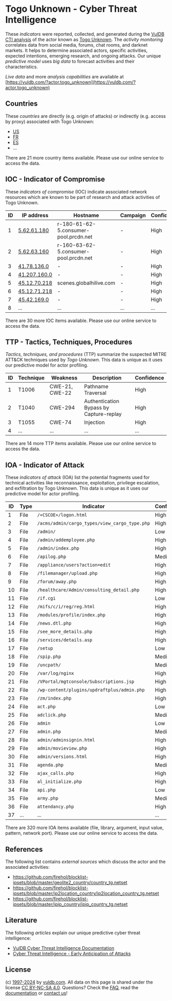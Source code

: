 # Togo Unknown - Cyber Threat Intelligence

These _indicators_ were reported, collected, and generated during the [VulDB CTI analysis](https://vuldb.com/?kb.cti) of the actor known as [Togo Unknown](https://vuldb.com/?actor.togo_unknown). The _activity monitoring_ correlates data from social media, forums, chat rooms, and darknet markets. It helps to determine associated actors, specific activities, expected intentions, emerging research, and ongoing attacks. Our unique _predictive model_ uses _big data_ to forecast activities and their characteristics.

_Live data_ and more _analysis capabilities_ are available at [https://vuldb.com/?actor.togo_unknown](https://vuldb.com/?actor.togo_unknown)

## Countries

These _countries_ are directly (e.g. origin of attacks) or indirectly (e.g. access by proxy) associated with Togo Unknown:

* [US](https://vuldb.com/?country.us)
* [FR](https://vuldb.com/?country.fr)
* [ES](https://vuldb.com/?country.es)
* ...

There are 21 more country items available. Please use our online service to access the data.

## IOC - Indicator of Compromise

These _indicators of compromise_ (IOC) indicate associated network resources which are known to be part of research and attack activities of Togo Unknown.

ID | IP address | Hostname | Campaign | Confidence
-- | ---------- | -------- | -------- | ----------
1 | [5.62.61.180](https://vuldb.com/?ip.5.62.61.180) | r-180-61-62-5.consumer-pool.prcdn.net | - | High
2 | [5.62.63.160](https://vuldb.com/?ip.5.62.63.160) | r-160-63-62-5.consumer-pool.prcdn.net | - | High
3 | [41.78.136.0](https://vuldb.com/?ip.41.78.136.0) | - | - | High
4 | [41.207.160.0](https://vuldb.com/?ip.41.207.160.0) | - | - | High
5 | [45.12.70.218](https://vuldb.com/?ip.45.12.70.218) | scenes.globalhilive.com | - | High
6 | [45.12.71.218](https://vuldb.com/?ip.45.12.71.218) | - | - | High
7 | [45.42.169.0](https://vuldb.com/?ip.45.42.169.0) | - | - | High
8 | ... | ... | ... | ...

There are 30 more IOC items available. Please use our online service to access the data.

## TTP - Tactics, Techniques, Procedures

_Tactics, techniques, and procedures_ (TTP) summarize the suspected MITRE ATT&CK techniques used by _Togo Unknown_. This data is unique as it uses our predictive model for actor profiling.

ID | Technique | Weakness | Description | Confidence
-- | --------- | -------- | ----------- | ----------
1 | T1006 | CWE-21, CWE-22 | Pathname Traversal | High
2 | T1040 | CWE-294 | Authentication Bypass by Capture-replay | High
3 | T1055 | CWE-74 | Injection | High
4 | ... | ... | ... | ...

There are 14 more TTP items available. Please use our online service to access the data.

## IOA - Indicator of Attack

These _indicators of attack_ (IOA) list the potential fragments used for technical activities like reconnaissance, exploitation, privilege escalation, and exfiltration by Togo Unknown. This data is unique as it uses our predictive model for actor profiling.

ID | Type | Indicator | Confidence
-- | ---- | --------- | ----------
1 | File | `/+CSCOE+/logon.html` | High
2 | File | `/acms/admin/cargo_types/view_cargo_type.php` | High
3 | File | `/admin/` | Low
4 | File | `/admin/addemployee.php` | High
5 | File | `/admin/index.php` | High
6 | File | `/apilog.php` | Medium
7 | File | `/appliance/users?action=edit` | High
8 | File | `/filemanager/upload.php` | High
9 | File | `/forum/away.php` | High
10 | File | `/healthcare/Admin/consulting_detail.php` | High
11 | File | `/if.cgi` | Low
12 | File | `/mifs/c/i/reg/reg.html` | High
13 | File | `/modules/profile/index.php` | High
14 | File | `/news.dtl.php` | High
15 | File | `/see_more_details.php` | High
16 | File | `/services/details.asp` | High
17 | File | `/setup` | Low
18 | File | `/spip.php` | Medium
19 | File | `/uncpath/` | Medium
20 | File | `/var/log/nginx` | High
21 | File | `/VPortal/mgtconsole/Subscriptions.jsp` | High
22 | File | `/wp-content/plugins/updraftplus/admin.php` | High
23 | File | `/zm/index.php` | High
24 | File | `act.php` | Low
25 | File | `adclick.php` | Medium
26 | File | `admin` | Low
27 | File | `admin.php` | Medium
28 | File | `admin/adminsignin.html` | High
29 | File | `admin/movieview.php` | High
30 | File | `admin/versions.html` | High
31 | File | `agenda.php` | Medium
32 | File | `ajax_calls.php` | High
33 | File | `al_initialize.php` | High
34 | File | `api.php` | Low
35 | File | `army.php` | Medium
36 | File | `attendancy.php` | High
37 | ... | ... | ...

There are 320 more IOA items available (file, library, argument, input value, pattern, network port). Please use our online service to access the data.

## References

The following list contains _external sources_ which discuss the actor and the associated activities:

* https://github.com/firehol/blocklist-ipsets/blob/master/geolite2_country/country_tg.netset
* https://github.com/firehol/blocklist-ipsets/blob/master/ip2location_country/ip2location_country_tg.netset
* https://github.com/firehol/blocklist-ipsets/blob/master/ipip_country/ipip_country_tg.netset

## Literature

The following _articles_ explain our unique predictive cyber threat intelligence:

* [VulDB Cyber Threat Intelligence Documentation](https://vuldb.com/?kb.cti)
* [Cyber Threat Intelligence - Early Anticipation of Attacks](https://www.scip.ch/en/?labs.20201022)

## License

(c) [1997-2024](https://vuldb.com/?kb.changelog) by [vuldb.com](https://vuldb.com/?kb.about). All data on this page is shared under the license [CC BY-NC-SA 4.0](https://creativecommons.org/licenses/by-nc-sa/4.0/). Questions? Check the [FAQ](https://vuldb.com/?kb.faq), read the [documentation](https://vuldb.com/?kb) or [contact us](https://vuldb.com/?contact)!
